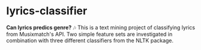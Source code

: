 # lyrics-classifier

**Can lyrics predics genre?** 🎶 
This is a text mining project of classifying lyrics from Musixmatch's API. Two simple feature sets are investigated in combination with three different classifiers from the NLTK package. 
